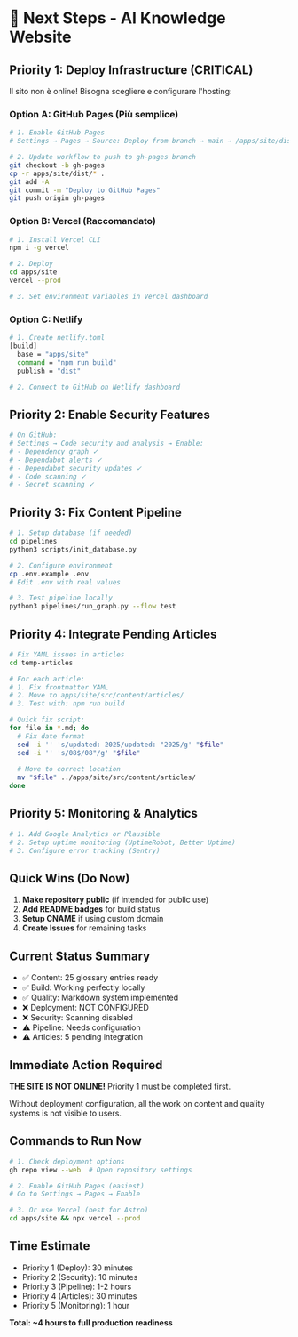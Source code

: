 # 🎯 Next Steps - AI Knowledge Website

## Priority 1: Deploy Infrastructure (CRITICAL)
Il sito non è online! Bisogna scegliere e configurare l'hosting:

### Option A: GitHub Pages (Più semplice)
```bash
# 1. Enable GitHub Pages
# Settings → Pages → Source: Deploy from branch → main → /apps/site/dist

# 2. Update workflow to push to gh-pages branch
git checkout -b gh-pages
cp -r apps/site/dist/* .
git add -A
git commit -m "Deploy to GitHub Pages"
git push origin gh-pages
```

### Option B: Vercel (Raccomandato)
```bash
# 1. Install Vercel CLI
npm i -g vercel

# 2. Deploy
cd apps/site
vercel --prod

# 3. Set environment variables in Vercel dashboard
```

### Option C: Netlify
```bash
# 1. Create netlify.toml
[build]
  base = "apps/site"
  command = "npm run build"
  publish = "dist"

# 2. Connect to GitHub on Netlify dashboard
```

## Priority 2: Enable Security Features
```bash
# On GitHub:
# Settings → Code security and analysis → Enable:
# - Dependency graph ✓
# - Dependabot alerts ✓
# - Dependabot security updates ✓
# - Code scanning ✓
# - Secret scanning ✓
```

## Priority 3: Fix Content Pipeline
```bash
# 1. Setup database (if needed)
cd pipelines
python3 scripts/init_database.py

# 2. Configure environment
cp .env.example .env
# Edit .env with real values

# 3. Test pipeline locally
python3 pipelines/run_graph.py --flow test
```

## Priority 4: Integrate Pending Articles
```bash
# Fix YAML issues in articles
cd temp-articles

# For each article:
# 1. Fix frontmatter YAML
# 2. Move to apps/site/src/content/articles/
# 3. Test with: npm run build

# Quick fix script:
for file in *.md; do
  # Fix date format
  sed -i '' 's/updated: 2025/updated: "2025/g' "$file"
  sed -i '' 's/08$/08"/g' "$file"
  
  # Move to correct location
  mv "$file" ../apps/site/src/content/articles/
done
```

## Priority 5: Monitoring & Analytics
```bash
# 1. Add Google Analytics or Plausible
# 2. Setup uptime monitoring (UptimeRobot, Better Uptime)
# 3. Configure error tracking (Sentry)
```

## Quick Wins (Do Now)
1. **Make repository public** (if intended for public use)
2. **Add README badges** for build status
3. **Setup CNAME** if using custom domain
4. **Create Issues** for remaining tasks

## Current Status Summary
- ✅ Content: 25 glossary entries ready
- ✅ Build: Working perfectly locally
- ✅ Quality: Markdown system implemented
- ❌ Deployment: NOT CONFIGURED
- ❌ Security: Scanning disabled
- ⚠️ Pipeline: Needs configuration
- ⚠️ Articles: 5 pending integration

## Immediate Action Required
**THE SITE IS NOT ONLINE!** Priority 1 must be completed first.

Without deployment configuration, all the work on content and quality systems is not visible to users.

## Commands to Run Now
```bash
# 1. Check deployment options
gh repo view --web  # Open repository settings

# 2. Enable GitHub Pages (easiest)
# Go to Settings → Pages → Enable

# 3. Or use Vercel (best for Astro)
cd apps/site && npx vercel --prod
```

## Time Estimate
- Priority 1 (Deploy): 30 minutes
- Priority 2 (Security): 10 minutes
- Priority 3 (Pipeline): 1-2 hours
- Priority 4 (Articles): 30 minutes
- Priority 5 (Monitoring): 1 hour

**Total: ~4 hours to full production readiness**